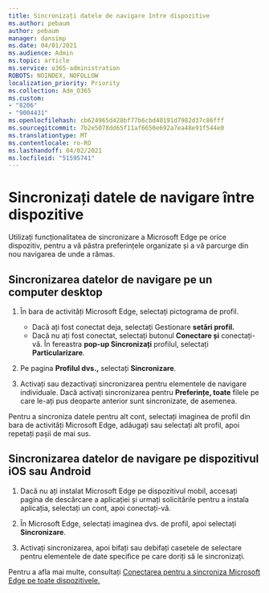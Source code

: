 ```yaml
---
title: Sincronizați datele de navigare între dispozitive
ms.author: pebaum
author: pebaum
manager: dansimp
ms.date: 04/01/2021
ms.audience: Admin
ms.topic: article
ms.service: o365-administration
ROBOTS: NOINDEX, NOFOLLOW
localization_priority: Priority
ms.collection: Adm_O365
ms.custom:
- "8206"
- "9004431"
ms.openlocfilehash: cb624965d428bf77b6cbd40191d7982d37c86fff
ms.sourcegitcommit: 7b2e5078dd65f11af6650e692a7ea48e91f544e0
ms.translationtype: MT
ms.contentlocale: ro-RO
ms.lasthandoff: 04/02/2021
ms.locfileid: "51595741"
---
```

# <a name="sync-your-browsing-data-across-your-devices"></a>Sincronizați datele de navigare între dispozitive

Utilizați funcționalitatea de sincronizare a Microsoft Edge pe orice dispozitiv, pentru a vă păstra preferințele organizate și a vă parcurge din nou navigarea de unde a rămas.

## <a name="sync-your-browsing-data-on-a-desktop-computer"></a>Sincronizarea datelor de navigare pe un computer desktop

1. În bara de activități Microsoft Edge, selectați pictograma de profil.
    
    - Dacă ați fost conectat deja, selectați Gestionare **setări profil.**
    - Dacă nu ați fost conectat, selectați butonul **Conectare și** conectați-vă. În fereastra **pop-up Sincronizați** profilul, selectați **Particularizare**.

1. Pe pagina **Profilul dvs.,** selectați **Sincronizare**.

1. Activați sau dezactivați sincronizarea pentru elementele de navigare individuale. Dacă activați sincronizarea pentru **Preferințe, toate** filele pe care le-ați pus deoparte anterior sunt sincronizate, de asemenea.

Pentru a sincroniza datele pentru alt cont, selectați imaginea de profil din bara de activități Microsoft Edge, adăugați sau selectați alt profil, apoi repetați pașii de mai sus.

## <a name="sync-your-browsing-data-on-your-ios-or-android-device"></a>Sincronizarea datelor de navigare pe dispozitivul iOS sau Android

1. Dacă nu ați instalat Microsoft Edge pe dispozitivul mobil, accesați pagina de descărcare a aplicației și urmați solicitările pentru a instala aplicația, selectați un cont, apoi conectați-vă.

1. În Microsoft Edge, selectați imaginea dvs. de profil, apoi selectați **Sincronizare**.

1. Activați sincronizarea, apoi bifați sau debifați casetele de selectare pentru elementele de date specifice pe care doriți să le sincronizați.

Pentru a afla mai multe, consultați [Conectarea pentru a sincroniza Microsoft Edge pe toate dispozitivele.](https://go.microsoft.com/fwlink/?linkid=2145501)
